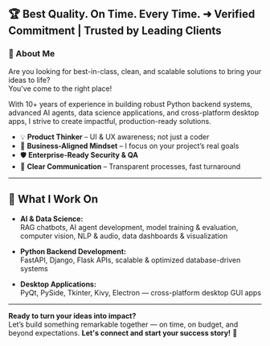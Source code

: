 ## 🏆 Best Quality. On Time. Every Time. ➜ Verified Commitment | Trusted by Leading Clients

### 🚀 About Me

Are you looking for best-in-class, clean, and scalable solutions to bring your ideas to life?  
You've come to the right place!

With 10+ years of experience in building robust Python backend systems, advanced AI agents, data science applications, and cross-platform desktop apps, I strive to create impactful, production-ready solutions.

- 💡 **Product Thinker** – UI & UX awareness; not just a coder
- 🎯 **Business-Aligned Mindset** – I focus on your project’s real goals
- 🛡️ **Enterprise-Ready Security & QA**
- 💬 **Clear Communication** – Transparent processes, fast turnaround

---

## 💼 What I Work On

- **AI & Data Science:**  
  RAG chatbots, AI agent development, model training & evaluation, computer vision, NLP & audio, data dashboards & visualization

- **Python Backend Development:**  
  FastAPI, Django, Flask APIs, scalable & optimized database-driven systems

- **Desktop Applications:**  
  PyQt, PySide, Tkinter, Kivy, Electron — cross-platform desktop GUI apps
  
---

**Ready to turn your ideas into impact?**  
Let’s build something remarkable together — on time, on budget, and beyond expectations.
**Let's connect and start your success story!** 🚀


